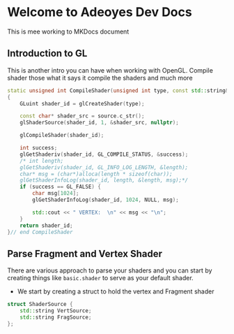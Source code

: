 # Welcome to Adeoyes Dev Docs

This is mee working to MKDocs document

## Introduction to GL

This is another intro you can have when working with OpenGL.
Compile shader those what it says it compile the shaders and much more

```c++ title="compile-shader.cpp" linenums="30" hl_lines="11 12 13 14"
static unsigned int CompileShader(unsigned int type, const std::string& source) 
{
    GLuint shader_id = glCreateShader(type);

    const char* shader_src = source.c_str();
    glShaderSource(shader_id, 1, &shader_src, nullptr);

    glCompileShader(shader_id);

    int success;
    glGetShaderiv(shader_id, GL_COMPILE_STATUS, &success);
    /* int length;
    glGetShaderiv(shader_id, GL_INFO_LOG_LENGTH, &length);
    char* msg = (char*)alloca(length * sizeof(char));
    glGetShaderInfoLog(shader_id, length, &length, msg);*/
    if (success == GL_FALSE) {
        char msg[1024];
        glGetShaderInfoLog(shader_id, 1024, NULL, msg);

        std::cout << " VERTEX:  \n" << msg << "\n";
    }
    return shader_id;
}// end CompileShader
```

## Parse Fragment and Vertex Shader

There are various approach to parse your shaders and you can start by creating things like `basic.shader` to serve as your default shader.

* We start by creating a struct to hold the vertex and Fragment shader
  
```c++ linenums
struct ShaderSource {
    std::string VertSource;
    std::string FragSource;
};
```



